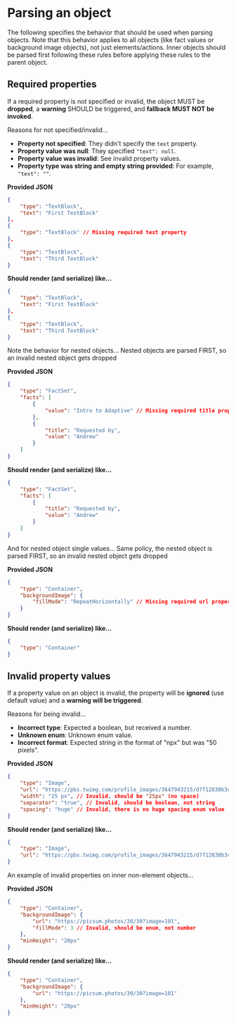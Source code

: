 # Parsing an object

The following specifies the behavior that should be used when parsing objects. Note that this behavior applies to all objects (like fact values or background image objects), not just elements/actions. Inner objects should be parsed first following these rules before applying these rules to the parent object.

## Required properties

If a required property is not specified or invalid, the object MUST be **dropped**, a **warning** SHOULD be triggered, and **fallback MUST NOT be invoked**.

Reasons for not specified/invalid...

* **Property not specified**: They didn't specify the `text` property.
* **Property value was null**: They specified `"text": null`.
* **Property value was invalid**: See invalid property values.
* **Property type was string and empty string provided**: For example, `"text": ""`.

**Provided JSON**

```json
{
    "type": "TextBlock",
    "text": "First TextBlock"
},
{
    "type": "TextBlock" // Missing required text property
},
{
    "type": "TextBlock",
    "text": "Third TextBlock"
}
```

**Should render (and serialize) like...**

```json
{
    "type": "TextBlock",
    "text": "First TextBlock"
},
{
    "type": "TextBlock",
    "text": "Third TextBlock"
}
```

Note the behavior for nested objects... Nested objects are parsed FIRST, so an invalid nested object gets dropped

**Provided JSON**

```json
{
    "type": "FactSet",
    "facts": [
        {
            "value": "Intro to Adaptive" // Missing required title property
        },
        {
            "title": "Requested by",
            "value": "Andrew"
        }
    ]
}
```

**Should render (and serialize) like...**

```json
{
    "type": "FactSet",
    "facts": [
        {
            "title": "Requested by",
            "value": "Andrew"
        }
    ]
}
```

And for nested object single values... Same policy, the nested object is parsed FIRST, so an invalid nested object gets dropped

**Provided JSON**

```json
{
    "type": "Container",
    "backgroundImage": {
        "fillMode": "RepeatHorizontally" // Missing required url property
    }
}
```

**Should render (and serialize) like...**

```json
{
    "type": "Container"
}
```

## Invalid property values

If a property value on an object is invalid, the property will be **ignored** (use default value) and a **warning will be triggered**.

Reasons for being invalid...

* **Incorrect type**: Expected a boolean, but received a number.
* **Unknown enum**: Unknown enum value.
* **Incorrect format**: Expected string in the format of "npx" but was "50 pixels".

**Provided JSON**

```json
{
    "type": "Image",
    "url": "https://pbs.twimg.com/profile_images/3647943215/d7f12830b3c17a5a9e4afcc370e3a37e_400x400.jpeg",
    "width": "25 px", // Invalid, should be "25px" (no space)
    "separator": "true", // Invalid, should be boolean, not string
    "spacing": "huge" // Invalid, there is no huge spacing enum value
}
```

**Should render (and serialize) like...**

```json
{
    "type": "Image",
    "url": "https://pbs.twimg.com/profile_images/3647943215/d7f12830b3c17a5a9e4afcc370e3a37e_400x400.jpeg"
}
```

An example of invalid properties on inner non-element objects...

**Provided JSON**

```json
{
    "type": "Container",
    "backgroundImage": {
        "url": "https://picsum.photos/30/30?image=101",
        "fillMode": 3 // Invalid, should be enum, not number
    },
    "minHeight": "20px"
}
```

**Should render (and serialize) like...**

```json
{
    "type": "Container",
    "backgroundImage": {
        "url": "https://picsum.photos/30/30?image=101"
    },
    "minHeight": "20px"
}
```
